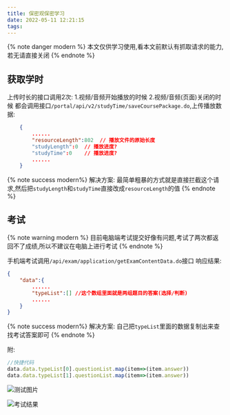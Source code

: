 ```yaml
---
title: 保密观保密学习
date: 2022-05-11 12:21:15
tags:
---
```



{% note danger modern %}
本文仅供学习使用,看本文前默认有抓取请求的能力,若无请直接关闭
{% endnote %}

## 获取学时
上传时长的接口调用2次:
    1.视频/音频开始播放的时候
    2.视频/音频(页面)关闭的时候
都会调用接口`/portal/api/v2/studyTime/saveCoursePackage.do`,上传播放数据:
```json
    {
        ......
        "resourceLength":802  // 播放文件的原始长度
        "studyLength":0  // 播放进度?
        "studyTime":0    // 播放进度?
        ......
    }
```
{% note success modern%}
解决方案:
最简单粗暴的方式就是直接拦截这个请求,然后把`studyLength`和`studyTime`直接改成`resourceLength`的值
{% endnote %}

## 考试

{% note warning modern %}
目前电脑端考试提交好像有问题,考试了两次都返回不了成绩,所以不建议在电脑上进行考试
{% endnote %}

手机端考试调用`/api/exam/application/getExamContentData.do`接口
响应结果:
```json
{
    "data":{
        ......
        "typeList":[] //这个数组里面就是两组题目的答案(选择/判断)
        ......
    }
}
```
{% note success modern%}
解决方案:
自己把`typeList`里面的数据复制出来查找考试答案即可
{% endnote %}


附:
```js
//快捷代码
data.data.typeList[0].questionList.map(item=>(item.answer))
data.data.typeList[1].questionList.map(item=>(item.answer))
```
![测试图片](https://raw.githubusercontent.com/konglinghu777/images/main/20220511124900.png)

![考试结果](https://raw.githubusercontent.com/konglinghu777/images/main/IMG_2800.PNG)


